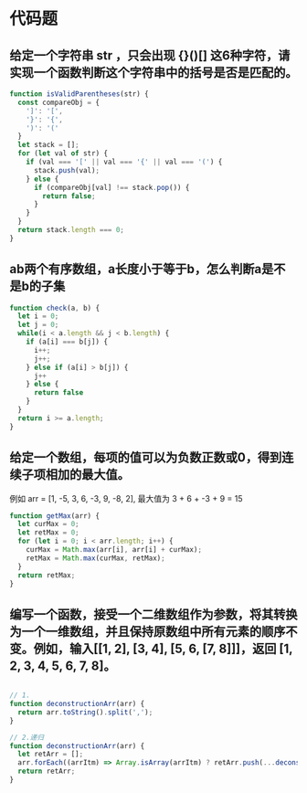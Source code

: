 # 代码题

## 给定一个字符串 str ，只会出现 {}()[] 这6种字符，请实现一个函数判断这个字符串中的括号是否是匹配的。

```js
function isValidParentheses(str) {
  const compareObj = {
    ']': '[',
    '}': '{',
    ')': '('
  }
  let stack = [];
  for (let val of str) {
    if (val === '[' || val === '{' || val === '(') {
      stack.push(val);
    } else {
      if (compareObj[val] !== stack.pop()) {
        return false;
      }
    }
  }
  return stack.length === 0;
}
```

## ab两个有序数组，a长度小于等于b，怎么判断a是不是b的子集

```js
function check(a, b) {
  let i = 0;
  let j = 0;
  while(i < a.length && j < b.length) {
    if (a[i] === b[j]) {
      i++;
      j++;
    } else if (a[i] > b[j]) {
      j++
    } else {
      return false
    }
  }
  return i >= a.length;
}
```

## 给定一个数组，每项的值可以为负数正数或0，得到连续子项相加的最大值。
例如 arr = [1, -5, 3, 6, -3, 9, -8, 2], 最大值为  3 + 6 + -3 + 9 = 15

```js
function getMax(arr) {
  let curMax = 0;
  let retMax = 0;
  for (let i = 0; i < arr.length; i++) {
    curMax = Math.max(arr[i], arr[i] + curMax);
    retMax = Math.max(curMax, retMax);
  }
  return retMax;
}
```

## 编写一个函数，接受一个二维数组作为参数，将其转换为一个一维数组，并且保持原数组中所有元素的顺序不变。例如，输入[[1, 2], [3, 4], [5, 6, [7, 8]]]，返回 [1, 2, 3, 4, 5, 6, 7, 8]。

```js

// 1.
function deconstructionArr(arr) {
  return arr.toString().split(',');
}

// 2.递归
function deconstructionArr(arr) {
  let retArr = [];
  arr.forEach((arrItm) => Array.isArray(arrItm) ? retArr.push(...deconstructionArr(arrItm)) : retArr.push(arrItm))
  return retArr;
}

```


